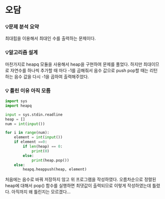 # 오담

### 💡**문제 분석 요약**
최대힙을 이용해서 최대인 수를 출력하는 문제이다.

### 💡**알고리즘 설계**
마찬가지로 heapq 모듈을 사용해서 heap을 구현하여 문제를 풀었다. 
하지만 최대이므로 자연수를 하나씩 추가할 때 마다 -1를 곱해줘서 음수 값으로 push
pop할 때는 리턴하는 음수 값을 다시 -1을 곱하여 출력해주었다. 

### 💡 틀린 이유 아직 모름
```python
import sys
import heapq

input = sys.stdin.readline
heap = []
num = int(input())

for i in range(num):
    element = int(input())
    if element ==0:
        if len(heap) == 0:
            print(0)
        else:
            print(heap.pop())
    else:
        heapq.heappush(heap, element)
```
처음에는 음수로 바꿔 저장하지 않고 위 프로그램을 작성하였다. 
오름차순으로 정렬된 heap에 대해서 pop() 함수를 실행하면 최댓값이 출력되므로 이렇게 작성하였는데 틀렸다. 
아직까지 왜 틀린지는 모르겠다... 


